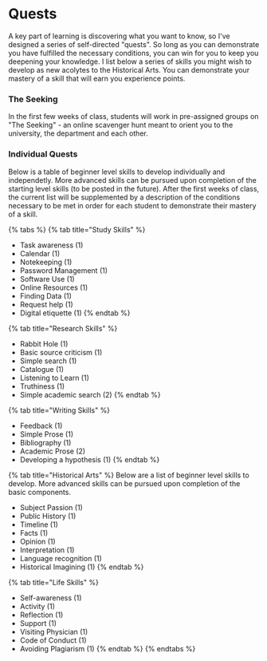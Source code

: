 # Quests

A key part of learning is discovering what you want to know, so I've designed a series of self-directed "quests". So long as you can demonstrate you have fulfilled the necessary conditions, you can win  for you to keep you deepening your knowledge. I list below a series of skills you might wish to develop as new acolytes to the Historical Arts. You can demonstrate your mastery of a skill that will earn you experience points.

### The Seeking

In the first few weeks of class, students will work in pre-assigned groups on "The Seeking" - an online scavenger hunt meant to orient you to the university, the department and each other. 

### Individual Quests

Below is a table of beginner level skills to develop individually and independetly. More advanced skills can be pursued upon completion of the starting level skills \(to be posted in the future\). After the first weeks of class, the current list will be supplemented by a description of the conditions necessary to be met in order for each student to demonstrate their mastery of a skill. 

{% tabs %}
{% tab title="Study Skills" %}
* Task awareness \(1\)
* Calendar \(1\)
* Notekeeping \(1\)
* Password Management \(1\)
* Software Use \(1\)
* Online Resources \(1\)
* Finding Data \(1\)
* Request help \(1\)
* Digital etiquette \(1\)
{% endtab %}

{% tab title="Research Skills" %}
* Rabbit Hole \(1\)
* Basic source criticism \(1\)
* Simple search \(1\)
* Catalogue \(1\)
* Listening to Learn \(1\)
* Truthiness \(1\)
* Simple academic search \(2\)
{% endtab %}

{% tab title="Writing Skills" %}
* Feedback \(1\)
* Simple Prose \(1\)
* Bibliography \(1\)
* Academic Prose \(2\)
* Developing a hypothesis \(1\)
{% endtab %}

{% tab title="Historical Arts" %}
Below are a list of beginner level skills to develop. More advanced skills can be pursued upon completion of the basic components. 

* Subject Passion \(1\)
* Public History \(1\)
* Timeline \(1\)
* Facts \(1\)
* Opinion \(1\)
* Interpretation \(1\)
* Language recognition \(1\)
* Historical Imagining \(1\)
{% endtab %}

{% tab title="Life Skills" %}
* Self-awareness \(1\)
* Activity \(1\)
* Reflection \(1\)
* Support \(1\)
* Visiting Physician \(1\)
* Code of Conduct \(1\)
* Avoiding Plagiarism \(1\)
{% endtab %}
{% endtabs %}





